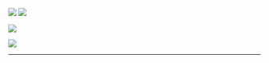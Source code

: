 <p>
  <a href="mailto:seungseok1004@gmail.com"><img src="https://img.shields.io/badge/Gmail-D14836?style=flat&logo=gmail&logoColor=white"/></a>
  <a href="https://seung-seok.tistory.com"><img src="https://img.shields.io/badge/Blog-FF5722?style=flat&logo=blogger&logoColor=white"/></a>
</p>

<p>
  <img src="https://github-readme-streak-stats.herokuapp.com/?user=iamseung&theme=default"/>
</p>

<a href="https://github.com/devxb/gitanimals">
  <img src="https://render.gitanimals.org/farms/{iamseung}"/>
</a>

---

